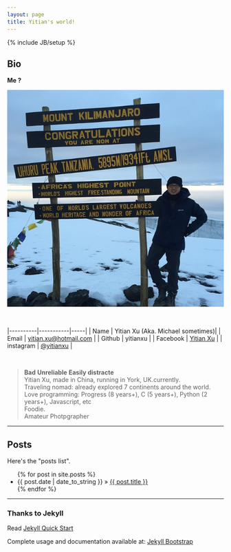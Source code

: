 ```yaml
---
layout: page
title: Yitian's world!
---
```

{% include JB/setup %}


## Bio
__Me ?__


![alt text][logo]

[logo]: https://github.com/yitianxu/yitianxu.github.io/blob/master/image/self.png?raw=true
<br />

|----------|-----------|-----|
| Name   | Yitian Xu (Aka. Michael sometimes)| 
| Email  | yitian.xu@hotmail.com | 
| Github | yitianxu | 
| Facebook  | [Yitian Xu](https://www.facebook.com/yitian.xu) |
| instagram | [@yitianxu](https://www.instagram.com/yitianxu/?hl=en) |

<br />

> **Bad** **Unreliable** **Easily distracte** <br />
> Yitian Xu, made in China, running in York, UK.currently.  
> Traveling nomad: already explored 7 continents around the world.  <br />
> Love programming: Progress (8 years+), C (5 years+), Python (2 years+), Javascript, etc <br />
> Foodie. <br />
> Amateur Photpgrapher



----

## Posts


Here's the "posts list".

<ul class="posts">
  {% for post in site.posts %}
    <li><span>{{ post.date | date_to_string }}</span> &raquo; <a href="{{ BASE_PATH }}{{ post.url }}">{{ post.title }}</a></li>
  {% endfor %}
</ul>


---

### Thanks to Jekyll

Read [Jekyll Quick Start](http://jekyllbootstrap.com/usage/jekyll-quick-start.html)

Complete usage and documentation available at: [Jekyll Bootstrap](http://jekyllbootstrap.com)

